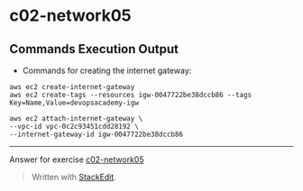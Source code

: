 ﻿
# c02-network05

## Commands Execution Output

- Commands for creating the internet gateway:
```
aws ec2 create-internet-gateway
aws ec2 create-tags --resources igw-0047722be38dccb86 --tags Key=Name,Value=devopsacademy-igw

aws ec2 attach-internet-gateway \
--vpc-id vpc-0c2c93451cdd28192 \
--internet-gateway-id igw-0047722be38dccb86
```



<!-- Don't change anything below this point-->
***
Answer for exercise [c02-network05](https://github.com/devopsacademyau/academy/blob/893381c6f0b69434d9e8597d3d4b1c17f9bc1371/classes/02class/exercises/c02-network05/README.md)

> Written with [StackEdit](https://stackedit.io/).
